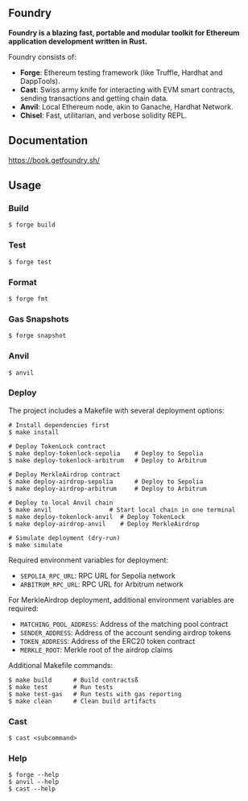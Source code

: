 ## Foundry

**Foundry is a blazing fast, portable and modular toolkit for Ethereum application development written in Rust.**

Foundry consists of:

-   **Forge**: Ethereum testing framework (like Truffle, Hardhat and DappTools).
-   **Cast**: Swiss army knife for interacting with EVM smart contracts, sending transactions and getting chain data.
-   **Anvil**: Local Ethereum node, akin to Ganache, Hardhat Network.
-   **Chisel**: Fast, utilitarian, and verbose solidity REPL.

## Documentation

https://book.getfoundry.sh/

## Usage

### Build

```shell
$ forge build
```

### Test

```shell
$ forge test
```

### Format

```shell
$ forge fmt
```

### Gas Snapshots

```shell
$ forge snapshot
```

### Anvil

```shell
$ anvil
```

### Deploy

The project includes a Makefile with several deployment options:

```shell
# Install dependencies first
$ make install

# Deploy TokenLock contract
$ make deploy-tokenlock-sepolia    # Deploy to Sepolia
$ make deploy-tokenlock-arbitrum   # Deploy to Arbitrum

# Deploy MerkleAirdrop contract
$ make deploy-airdrop-sepolia      # Deploy to Sepolia
$ make deploy-airdrop-arbitrum     # Deploy to Arbitrum

# Deploy to local Anvil chain
$ make anvil                # Start local chain in one terminal
$ make deploy-tokenlock-anvil  # Deploy TokenLock
$ make deploy-airdrop-anvil    # Deploy MerkleAirdrop

# Simulate deployment (dry-run)
$ make simulate
```

Required environment variables for deployment:
- `SEPOLIA_RPC_URL`: RPC URL for Sepolia network
- `ARBITRUM_RPC_URL`: RPC URL for Arbitrum network

For MerkleAirdrop deployment, additional environment variables are required:
- `MATCHING_POOL_ADDRESS`: Address of the matching pool contract
- `SENDER_ADDRESS`: Address of the account sending airdrop tokens
- `TOKEN_ADDRESS`: Address of the ERC20 token contract
- `MERKLE_ROOT`: Merkle root of the airdrop claims

Additional Makefile commands:
```shell
$ make build      # Build contractsß
$ make test       # Run tests
$ make test-gas   # Run tests with gas reporting
$ make clean      # Clean build artifacts
```

### Cast

```shell
$ cast <subcommand>
```

### Help

```shell
$ forge --help
$ anvil --help
$ cast --help
```
